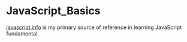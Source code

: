 # JavaScript_Basics

[javascript.info](javascript.info) is my primary source of reference in learning JavaScript fundamental.
